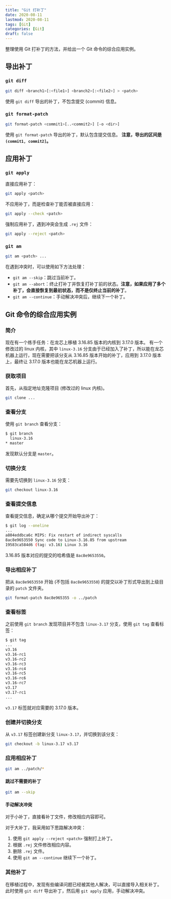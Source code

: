 ```yaml
---
title: "Git 打补丁"
date: 2020-08-11
lastmod: 2020-08-11
tags: [Git]
categories: [Git]
draft: false
---
```


整理使用 Git 打补丁的方法，并给出一个 Git 命令的综合应用实例。

<!--more-->

## 导出补丁

### `git diff`

```bash
git diff <branch1>[:<file1>] <branch2>[:<file2>] > <patch>
```

使用 `git diff` 导出的补丁，不包含提交 (commit) 信息。

### `git format-patch`

```bash
git format-patch <commit1>[..<commit2>] [-o <dir>]
```

使用 `git format-patch` 导出的补丁，默认包含提交信息。
**注意，导出的区间是 `(commit1, commit2]`。**

## 应用补丁

### `git apply`

直接应用补丁：

```bash
git apply <patch>
```

不应用补丁，而是检查补丁能否被直接应用：

```bash
git apply --check <patch>
```

强制应用补丁，遇到冲突会生成 `.rej` 文件：

```bash
git apply --reject <patch>
```

### `git am`

```bash
git am <patch> ...
```

在遇到冲突时，可以使用如下方法处理：

- `git am --skip`：跳过当前补丁。
- `git am --abort`：终止打补丁并恢复打补丁前的状态。**注意，如果应用了多个补丁，会直接恢复到最初状态，而不是仅终止当前的补丁**。
- `git am --continue`：手动解决冲突后，继续下一个补丁。

## Git 命令的综合应用实例

### 简介

现在有一个练手任务：在龙芯上移植 3.16.85 版本的内核到 3.17.0 版本。
有一个修改过的 linux 内核，其中 `linux-3.16` 分支由于已经加入了补丁，所以能在龙芯机器上运行，现在需要把该分支从 3.16.85 版本开始的补丁，应用到 3.17.0 版本上，最终让 3.17.0 版本也能在龙芯机器上运行。

### 获取项目

首先，从指定地址克隆项目 (修改过的 linux 内核)。

```bash
git clone ...
```

### 查看分支

使用 `git branch` 查看分支：

```bash
$ git branch
  linux-3.16
* master
```

发现默认分支是 `master`。

### 切换分支

需要先切换到 `linux-3.16` 分支：

```bash
git checkout linux-3.16
```

### 查看提交信息

查看提交信息，确定从哪个提交开始导出补丁：

```bash
$ git log --oneline
...
a804eddbca6c MIPS: Fix restart of indirect syscalls
8ac8e9653550 Sync code to Linux-3.16.85 from upstream
19583ca584d6 (tag: v3.16) Linux 3.16
```

3.16.85 版本对应的提交的哈希值是 `8ac8e9653550`。

### 导出相应补丁

把从 `8ac8e9653550` 开始 (不包括 `8ac8e9653550`) 的提交以补丁形式导出到上级目录的 `patch` 文件夹。

```bash
git format-patch 8ac8e965355 -o ../patch
```

### 查看标签

之前使用 `git branch` 发现项目并不包含 `linux-3.17` 分支，使用 `git tag` 查看标签：

```bash
$ git tag
...
v3.16
v3.16-rc1
v3.16-rc2
v3.16-rc3
v3.16-rc4
v3.16-rc5
v3.16-rc6
v3.16-rc7
v3.17
v3.17-rc1
...
```

`v3.17` 标签就对应需要的 3.17.0 版本。

### 创建并切换分支

从 `v3.17` 标签创建新分支 `linux-3.17`，并切换到该分支：

```bash
git checkout -b linux-3.17 v3.17
```

### 应用相应补丁

```bash
git am ../patch/*
```

#### 跳过不需要的补丁

```bash
git am --skip
```

#### 手动解决冲突

对于小补丁，直接看补丁文件，修改相应内容即可。

对于大补丁，我采用如下思路解决冲突：

1. 使用 `git apply --reject <patch>` 强制打上补丁。
2. 根据 `.rej` 文件修改相应内容。
3. 删除 `.rej` 文件。
4. 使用 `git am --continue` 继续下一个补丁。

### 其他补丁

在移植过程中，发现有些编译问题已经被其他人解决，可以直接导入相关补丁。
此时使用 `git diff` 导出补丁，然后用 `git apply` 应用，手动解决冲突。

